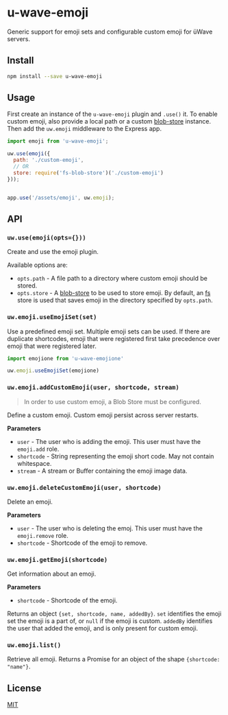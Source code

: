 # u-wave-emoji

Generic support for emoji sets and configurable custom emoji for üWave servers.

## Install

```bash
npm install --save u-wave-emoji
```

## Usage

First create an instance of the `u-wave-emoji` plugin and `.use()` it.
To enable custom emoji, also provide a local path or a custom [blob-store](https://github.com/maxogden/abstract-blob-store) instance.
Then add the `uw.emoji` middleware to the Express app.

```js
import emoji from 'u-wave-emoji';

uw.use(emoji({
  path: './custom-emoji',
  // OR
  store: require('fs-blob-store')('./custom-emoji')
}));


app.use('/assets/emoji', uw.emoji);
```

## API

### `uw.use(emoji(opts={}))`

Create and use the emoji plugin.

Available options are:

 - `opts.path` - A file path to a directory where custom emoji should be stored.
 - `opts.store` - A [blob-store](https://github.com/maxogden/abstract-blob-store) to be used to store emoji.
   By default, an [fs](https://github.com/mafintosh/fs-blob-store) store is used that saves emoji in the directory specified by `opts.path`.

### `uw.emoji.useEmojiSet(set)`

Use a predefined emoji set.
Multiple emoji sets can be used.
If there are duplicate shortcodes, emoji that were registered first take precedence over emoji that were registered later.

```js
import emojione from 'u-wave-emojione'

uw.emoji.useEmojiSet(emojione)
```

### `uw.emoji.addCustomEmoji(user, shortcode, stream)`

> In order to use custom emoji, a Blob Store must be configured.

Define a custom emoji.
Custom emoji persist across server restarts.

**Parameters**

 - `user` - The user who is adding the emoji.
   This user must have the `emoji.add` role.
 - `shortcode` - String representing the emoji short code.
   May not contain whitespace.
 - `stream` - A stream or Buffer containing the emoji image data.

### `uw.emoji.deleteCustomEmoji(user, shortcode)`

Delete an emoji.

**Parameters**

 - `user` - The user who is deleting the emoj.
   This user must have the `emoji.remove` role.
 - `shortcode` - Shortcode of the emoji to remove.

### `uw.emoji.getEmoji(shortcode)`

Get information about an emoji.

**Parameters**

 - `shortcode` - Shortcode of the emoji.

Returns an object `{set, shortcode, name, addedBy}`.
`set` identifies the emoji set the emoji is a part of, or `null` if the emoji is custom.
`addedBy` identifies the user that added the emoji, and is only present for custom emoji.

### `uw.emoji.list()`

Retrieve all emoji.
Returns a Promise for an object of the shape `{shortcode: "name"}`.

## License

[MIT](./LICENSE)
